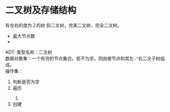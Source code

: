 # 二叉树及存储结构
有左右的度为２的树
斜二叉树，完美二叉树，完全二叉树。

<ul>
<li>最大节点数</li>
<li></li>
</ul>

ADT:
类型名称：二叉树  
数据对象集：一个有穷的节点集合。若不为空，则由根节点和其左／右二叉子树组成。  
操作集：  
<ol>
<li>判断是否为空</li>
<li>遍历</li>
<ol>
<li></li>
</ol>
<li>创建</li>
</ol>

